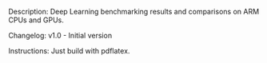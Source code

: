 Description:
Deep Learning benchmarking results and comparisons on ARM CPUs and GPUs.

Changelog:
v1.0 - Initial version

Instructions:
Just build with pdflatex.
